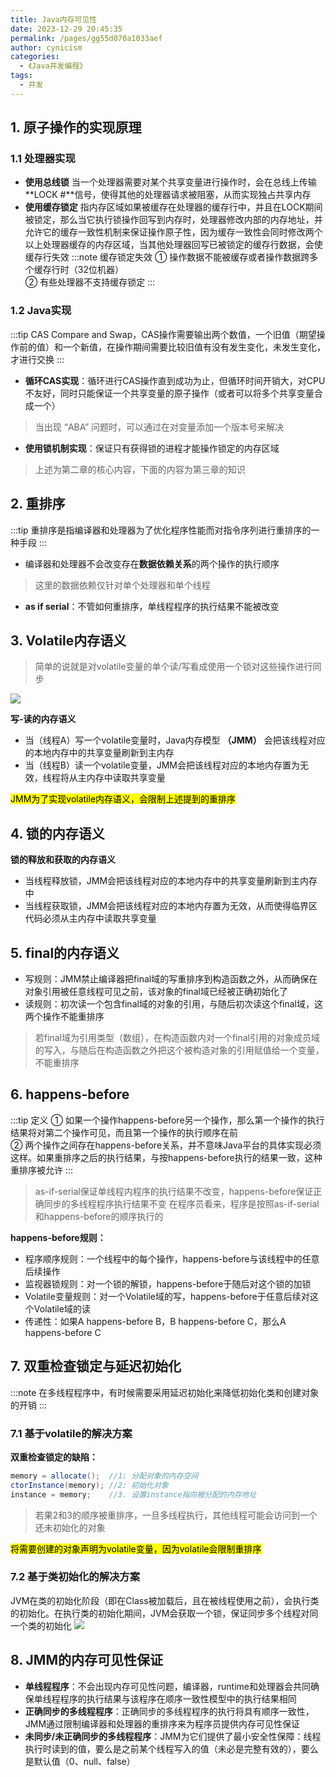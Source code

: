 ```yaml
---
title: Java内存可见性
date: 2023-12-29 20:45:35
permalink: /pages/gg55d070a1033aef
author: cynicism
categories:
  - 《Java并发编程》
tags:
  - 并发
---
```

## 1. 原子操作的实现原理
### 1.1  处理器实现
- **使用总线锁**
  当一个处理器需要对某个共享变量进行操作时，会在总线上传输**LOCK #**信号，使得其他的处理器请求被阻塞，从而实现独占共享内存
- **使用缓存锁定**
  指内存区域如果被缓存在处理器的缓存行中，并且在LOCK期间被锁定，那么当它执行锁操作回写到内存时，处理器修改内部的内存地址，并允许它的缓存一致性机制来保证操作原子性，因为缓存一致性会同时修改两个以上处理器缓存的内存区域，当其他处理器回写已被锁定的缓存行数据，会使缓存行失效
:::note 缓存锁定失效
① 操作数据不能被缓存或者操作数据跨多个缓存行时（32位机器）  
② 有些处理器不支持缓存锁定
:::

### 1.2 Java实现
:::tip CAS
Compare and Swap，CAS操作需要输出两个数值，一个旧值（期望操作前的值）和一个新值，在操作期间需要比较旧值有没有发生变化，未发生变化，才进行交换
:::

- **循环CAS实现**：循环进行CAS操作直到成功为止，但循环时间开销大，对CPU不友好，同时只能保证一个共享变量的原子操作（或者可以将多个共享变量合成一个）

>当出现 “ABA” 问题时，可以通过在对变量添加一个版本号来解决

- **使用锁机制实现**：保证只有获得锁的进程才能操作锁定的内存区域

>上述为第二章的核心内容，下面的内容为第三章的知识

## 2. 重排序
:::tip 
重排序是指编译器和处理器为了优化程序性能而对指令序列进行重排序的一种手段
:::
- 编译器和处理器不会改变存在**数据依赖关系**的两个操作的执行顺序
>这里的数据依赖仅针对单个处理器和单个线程

- **as if serial**：不管如何重排序，单线程程序的执行结果不能被改变

## 3. Volatile内存语义
>简单的说就是对volatile变量的单个读/写看成使用一个锁对这些操作进行同步

![](https://cdn.jsdelivr.net/gh/Cynicism-lab/MyResource@gh-pages/image/volatile.jpg)

**写-读的内存语义**
- 当（线程A）写一个volatile变量时，Java内存模型  **（JMM）** 会把该线程对应的本地内存中的共享变量刷新到主内存
- 当（线程B）读一个volatile变量，JMM会把该线程对应的本地内存置为无效，线程将从主内存中读取共享变量

<mark>JMM为了实现volatile内存语义，会限制上述提到的重排序</mark>

## 4. 锁的内存语义
**锁的释放和获取的内存语义**
- 当线程释放锁，JMM会把该线程对应的本地内存中的共享变量刷新到主内存中
- 当线程获取锁，JMM会把该线程对应的本地内存置为无效，从而使得临界区代码必须从主内存中读取共享变量

## 5. final的内存语义
- 写规则：JMM禁止编译器把final域的写重排序到构造函数之外，从而确保在对象引用被任意线程可见之前，该对象的final域已经被正确初始化了
- 读规则：初次读一个包含final域的对象的引用，与随后初次读这个final域，这两个操作不能重排序

>若final域为引用类型（数组），在构造函数内对一个final引用的对象成员域的写入，与随后在构造函数之外把这个被构造对象的引用赋值给一个变量，不能重排序

## 6. happens-before
:::tip 定义
① 如果一个操作happens-before另一个操作，那么第一个操作的执行结果将对第二个操作可见，而且第一个操作的执行顺序在前  
② 两个操作之间存在happens-before关系，并不意味Java平台的具体实现必须这样。如果重排序之后的执行结果，与按happens-before执行的结果一致，这种重排序被允许
:::
>as-if-serial保证单线程内程序的执行结果不改变，happens-before保证正确同步的多线程程序执行结果不变
>在程序员看来，程序是按照as-if-serial和happens-before的顺序执行的

**happens-before规则：**
- 程序顺序规则：一个线程中的每个操作，happens-before与该线程中的任意后续操作
- 监视器锁规则：对一个锁的解锁，happens-before于随后对这个锁的加锁
- Volatile变量规则：对一个Volatile域的写，happens-before于任意后续对这个Volatile域的读
- 传递性：如果A happens-before B，B happens-before C，那么A happens-before C
  
## 7. 双重检查锁定与延迟初始化
:::note
在多线程程序中，有时候需要采用延迟初始化来降低初始化类和创建对象的开销
:::


### 7.1 基于volatile的解决方案
**双重检查锁定的缺陷：**
```java
memory = allocate();  //1: 分配对象的内存空间
ctorInstance(memory); //2: 初始化对象
instance = memory;    //3. 设置instance指向被分配的内存地址
```
>若果2和3的顺序被重排序，一旦多线程执行，其他线程可能会访问到一个还未初始化的对象

<mark>将需要创建的对象声明为volatile变量，因为volatile会限制重排序</mark>

### 7.2 基于类初始化的解决方案
JVM在类的初始化阶段（即在Class被加载后，且在被线程使用之前），会执行类的初始化。在执行类的初始化期间，JVM会获取一个锁，保证同步多个线程对同一个类的初始化
![](https://cdn.jsdelivr.net/gh/Cynicism-lab/MyResource@gh-pages/image/%E7%B1%BB%E5%88%9D%E5%A7%8B%E5%8C%96.jpg)

## 8. JMM的内存可见性保证
- **单线程程序**：不会出现内存可见性问题，编译器，runtime和处理器会共同确保单线程程序的执行结果与该程序在顺序一致性模型中的执行结果相同
- **正确同步的多线程程序**：正确同步的多线程程序的执行将具有顺序一致性，JMM通过限制编译器和处理器的重排序来为程序员提供内存可见性保证
- **未同步/未正确同步的多线程程序**：JMM为它们提供了最小安全性保障：线程执行时读到的值，要么是之前某个线程写入的值（未必是完整有效的），要么是默认值（0、null、false）

